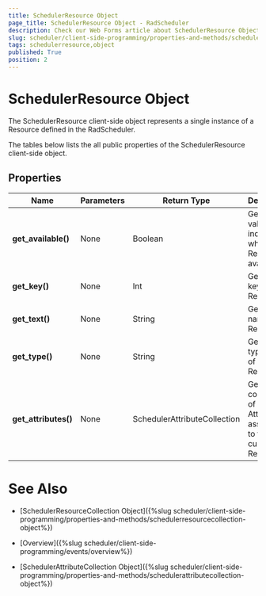 ```yaml
---
title: SchedulerResource Object
page_title: SchedulerResource Object - RadScheduler
description: Check our Web Forms article about SchedulerResource Object.
slug: scheduler/client-side-programming/properties-and-methods/schedulerresource-object
tags: schedulerresource,object
published: True
position: 2
---
```


# SchedulerResource Object



The SchedulerResource client-side object represents a single instance of a Resource defined in the RadScheduler.

The tables below lists the all public properties of the SchedulerResource client-side object.

## Properties


| Name | Parameters | Return Type | Description |
| ------ | ------ | ------ | ------ |
| **get_available()** |None|Boolean|Gets a value indicating whether the Resource is available.|
| **get_key()** |None|Int|Gets the key of the Resource.|
| **get_text()** |None|String|Gets the name of the Resource.|
| **get_type()** |None|String|Gets the type name of the Resource.|
| **get_attributes()** |None|SchedulerAttributeCollection|Gets a collection of the Attributes associated to the current Resource.|

# See Also

 * [SchedulerResourceCollection Object]({%slug scheduler/client-side-programming/properties-and-methods/schedulerresourcecollection-object%})

 * [Overview]({%slug scheduler/client-side-programming/events/overview%})

 * [SchedulerAttributeCollection Object]({%slug scheduler/client-side-programming/properties-and-methods/schedulerattributecollection-object%})
